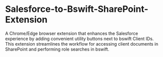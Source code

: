 # Salesforce-to-Bswift-SharePoint-Extension
A Chrome/Edge browser extension that enhances the Salesforce experience by adding convenient utility buttons next to bswift Client IDs. This extension streamlines the workflow for accessing client documents in SharePoint and performing role searches in bswift.
